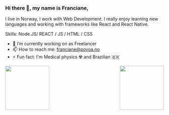 ### Hi there 👋, my name is Franciane,

I live in Norway, I work with Web Development. I really enjoy learning new languages and working with frameworks like React and React Native.

Skills:  Node.JS/ REACT / JS / HTML / CSS

- 🔭 I’m currently working on as Freelancer  
- 📫 How to reach me: franciane@povoa.no
- ⚡ Fun fact: I'm Medical physics ☢️ and Brazilian 🇧🇷

<div>
<a href="https://github.com/anuraghazra/github-readme-stats">
  <img align="center" src="https://github-readme-stats.vercel.app/api?username=francianepovoa&show_icons=true" height="140px" />
</a>
 
 
<a href="https://github.com/anuraghazra/github-readme-stats"  >
<img align="right" src="https://github-readme-stats.vercel.app/api/top-langs/?username=francianepovoa&layout=compact" height="140px" />
</a>
</div>
